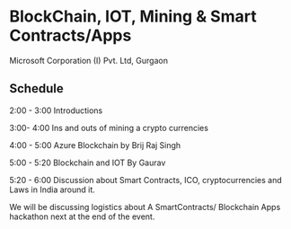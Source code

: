 # BlockChain, IOT, Mining & Smart Contracts/Apps <br>
Microsoft Corporation (I) Pvt. Ltd, Gurgaon

## Schedule

2:00 - 3:00 Introductions

3:00- 4:00 Ins and outs of mining a crypto currencies 

4:00 - 5:00 Azure Blockchain by Brij Raj Singh

5:00 - 5:20 Blockchain and IOT By Gaurav

5:20 - 6:00 Discussion about Smart Contracts, ICO, cryptocurrencies and Laws in India around it.

We will be discussing logistics about A SmartContracts/ Blockchain Apps hackathon next at the end of the event.
